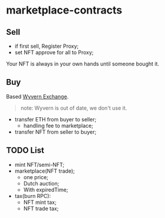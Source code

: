 # marketplace-contracts

## Sell

- if first sell, Register Proxy;
- set NFT approve for all to Proxy;

Your NFT is always in your own hands until someone bought it.

## Buy

Based [Wyvern Exchange](https://wyvernprotocol.com/).

> note: Wyvern is out of date, we don't use it.

- transfer ETH from buyer to seller;
    - handling fee to marketplace;
- transfer NFT from seller to buyer;

## TODO List

- mint NFT/semi-NFT;
- marketplace(NFT trade);
    - one price;
    - Dutch auction;
    - With expiredTime;
- tax(burn RPC):
    - NFT mint tax;
    - NFT trade tax;
